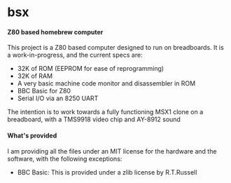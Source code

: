 # bsx
#### Z80 based homebrew computer
This project is a Z80 based computer designed to run on breadboards.
It is a work-in-progress, and the current specs are:
- 32K of ROM (EEPROM for ease of reprogramming)
- 32K of RAM
- A very basic machine code monitor and disassembler in ROM
- BBC Basic for Z80
- Serial I/O via an 8250 UART

The intention is to work towards a fully functioning MSX1 clone on a breadboard, with a TMS9918 video chip and AY-8912 sound
#### What's provided
I am providing all the files under an MIT license for the hardware and the software, with the following exceptions:
- BBC Basic: This is provided under a zlib license by R.T.Russell
